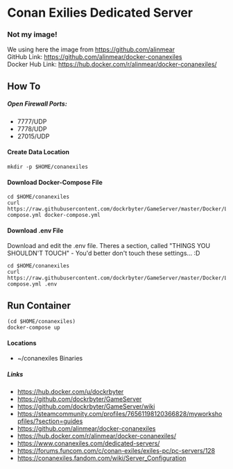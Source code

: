# Conan Exilies Dedicated Server
### Not my image!
We using here the image from https://github.com/alinmear  
GitHub Link:        https://github.com/alinmear/docker-conanexiles  
Docker Hub Link:    https://hub.docker.com/r/alinmear/docker-conanexiles/  

## How To

##### Open Firewall Ports:
 - 7777/UDP
 - 7778/UDP
 - 27015/UDP

#### Create Data Location
```
mkdir -p $HOME/conanexiles
 ```

#### Download Docker-Compose File
```
cd $HOME/conanexiles
curl https://raw.githubusercontent.com/dockrbyter/GameServer/master/Docker/Linux/Valheim/docker-compose.yml docker-compose.yml
 ```

#### Download .env File
Download and edit the .env file. Theres a section, called "THINGS YOU SHOULDN'T TOUCH" - You'd better don't touch these settings... :D
```
cd $HOME/conanexiles
curl https://raw.githubusercontent.com/dockrbyter/GameServer/master/Docker/Linux/Valheim/docker-compose.yml .env
 ```

## Run Container
```
(cd $HOME/conanexiles)
docker-compose up
```

#### Locations
 - ~/conanexiles        Binaries

##### Links
 - https://hub.docker.com/u/dockrbyter
 - https://github.com/dockrbyter/GameServer
 - https://github.com/dockrbyter/GameServer/wiki
 - https://steamcommunity.com/profiles/76561198120366828/myworkshopfiles/?section=guides
 - https://github.com/alinmear/docker-conanexiles
 - https://hub.docker.com/r/alinmear/docker-conanexiles/
 - https://www.conanexiles.com/dedicated-servers/
 - https://forums.funcom.com/c/conan-exiles/exiles-pc/pc-servers/128
 - https://conanexiles.fandom.com/wiki/Server_Configuration
